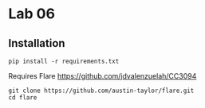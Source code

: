 # Lab 06

## Installation

```
pip install -r requirements.txt
```
Requires Flare https://github.com/jdvalenzuelah/CC3094

```
git clone https://github.com/austin-taylor/flare.git
cd flare
```